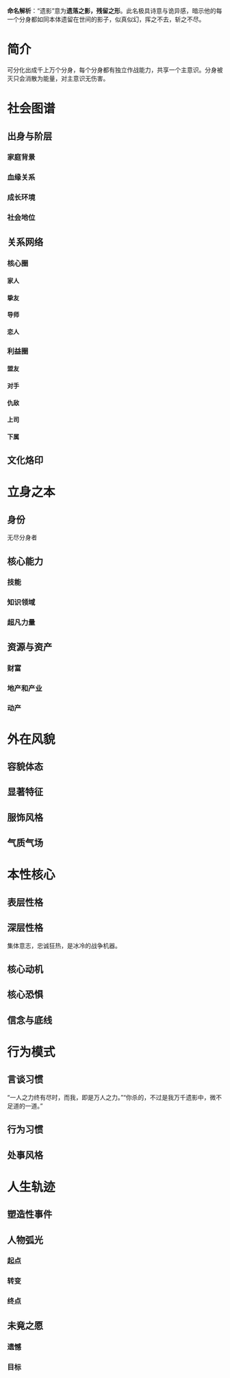 **命名解析**：“遗影”意为**遗落之影，残留之形**。此名极具诗意与诡异感，暗示他的每一个分身都如同本体遗留在世间的影子，似真似幻，挥之不去，斩之不尽。

# 简介
可分化出成千上万个分身，每个分身都有独立作战能力，共享一个主意识。分身被灭只会消散为能量，对主意识无伤害。
# 社会图谱
## 出身与阶层
### 家庭背景

### 血缘关系

### 成长环境

### 社会地位

## 关系网络
### 核心圈
#### 家人
#### 挚友
#### 导师

#### 恋人

### 利益圈
#### 盟友

#### 对手

#### 仇敌

#### 上司

#### 下属

## 文化烙印

# 立身之本
## 身份
无尽分身者
## 核心能力

### 技能

### 知识领域


### 超凡力量

## 资源与资产
### 财富


### 地产和产业


### 动产


# 外在风貌
## 容貌体态


## 显著特征

## 服饰风格


## 气质气场


# 本性核心
## 表层性格


## 深层性格
集体意志，忠诚狂热，是冰冷的战争机器。

## 核心动机


## 核心恐惧


## 信念与底线

# 行为模式
## 言谈习惯
“一人之力终有尽时，而我，即是万人之力。”“你杀的，不过是我万千遗影中，微不足道的一道。”
## 行为习惯


## 处事风格


# 人生轨迹
## 塑造性事件


## 人物弧光

### 起点

### 转变

### 终点


## 未竟之愿

### 遗憾

### 目标
